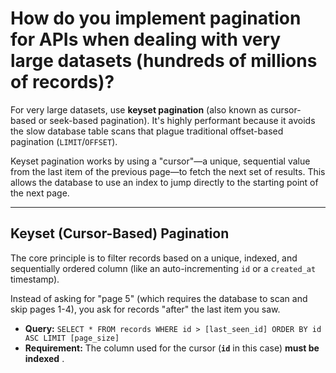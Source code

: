 # How do you implement pagination for APIs when dealing with very large datasets (hundreds of millions of records)?

For very large datasets, use **keyset pagination** (also known as cursor-based or seek-based pagination). It's highly performant because it avoids the slow database table scans that plague traditional offset-based pagination (`LIMIT`/`OFFSET`).

Keyset pagination works by using a "cursor"—a unique, sequential value from the last item of the previous page—to fetch the next set of results. This allows the database to use an index to jump directly to the starting point of the next page.

---

## Keyset (Cursor-Based) Pagination

The core principle is to filter records based on a unique, indexed, and sequentially ordered column (like an auto-incrementing `id` or a `created_at` timestamp).

Instead of asking for "page 5" (which requires the database to scan and skip pages 1-4), you ask for records "after" the last item you saw.

* **Query:** `SELECT * FROM records WHERE id > [last_seen_id] ORDER BY id ASC LIMIT [page_size]`
* **Requirement:** The column used for the cursor (**`id`** in this case)  **must be indexed** .
